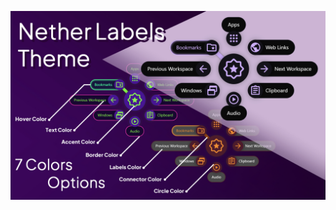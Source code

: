 <!--
SPDX-FileCopyrightText: Elfi Ox <https://github.com/elfi-ox>
SPDX-License-Identifier: CC-BY-1.0
-->

<p align="center">  
  <img src="banner.jpg" />
</p>
